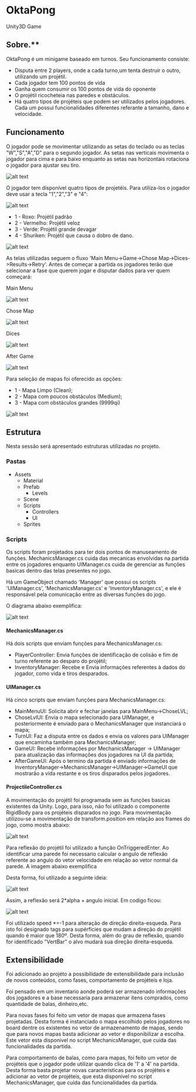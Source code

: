 # OktaPong
Unity3D Game

## Sobre.**<br/>
OktaPong é um minigame baseado em turnos. Seu funcionamento consiste:
- Disputa entre 2 players, onde a cada turno,um tenta destruir o outro, utilizando um projétil.
- Cada jogador tem 100 pontos de vida
- Ganha quem consumir os 100 pontos de vida do oponente
- O projétil ricocheteia nas paredes e obstáculos.
- Há quatro tipos de projéteis que podem ser utilizados pelos jogadores. Cada um possui funcionalidades diferentes referante a tamanho, dano e velocidade.


## Funcionamento

O jogador pode se movimentar utilizando as setas do teclado ou as teclas "W","S","A","D" para o segundo jogador. As setas nas verticais movimenta o jogador para cima e para baixo enquanto as setas nas horizontais rotaciona o jogador para ajustar seu tiro.


![alt text](https://github.com/Esposi/OktaPong/blob/main/clone%20def/movimentacaoplayer.png)

O jogador tem disponível quatro tipos de projetéis. Para utiliza-los o jogador deve usar a tecla "1","2","3" e "4":

![alt text](https://github.com/Esposi/OktaPong/blob/main/clone%20def/skills1.png)

- 1 - Roxo: Projétil padrão
- 2 - Vermelho: Projétil veloz
- 3 - Verde: Projétil grande devagar
- 4 - Shuriken: Projétil que causa o dobro de dano.

![alt text](https://github.com/Esposi/OktaPong/blob/main/clone%20def/skills2.png)

As telas utilizadas seguem o fluxo 'Main Menu->Game->Chose Map->Dices->Results->Retry'. Antes de começar a partida os jogadores terão que selecionar a fase que querem jogar e disputar dados para ver quem começará:

Main Menu

![alt text](https://github.com/Esposi/OktaPong/blob/main/clone%20def/menu1.png)

Chose Map

![alt text](https://github.com/Esposi/OktaPong/blob/main/clone%20def/fases.png)

Dices 

![alt text](https://github.com/Esposi/OktaPong/blob/main/clone%20def/menu2.png)

After Game

![alt text](https://github.com/Esposi/OktaPong/blob/main/clone%20def/menu3.png)


Para seleção de mapas foi oferecido as opções:

- 1 - Mapa Limpo (Clean);
- 2 - Mapa com poucos obstáculos (Medium);
- 3 - Mapa com obstáculos grandes (9999qi)


![alt text](https://github.com/Esposi/OktaPong/blob/main/clone%20def/maps.png)


## Estrutura

Nesta sessão será apresentado estruturas utilizadas no projeto.

### Pastas

- Assets
  - Material
  - Prefab   
    - Levels    
  - Scene
  - Scripts   
    - Controllers   
    - UI    
  - Sprites
  
### Scripts

Os scripts foram projetados para ter dois pontos de manuseamento de funções. MechanicsManager.cs cuida das mecanicas envolvidas na partida entre os jogadores enquanto UIManager.cs cuida de gerenciar as funções basicas dentro das telas presentes no jogo. 

Há um GameObject chamado 'Manager' que possui os scripts 'UIManager.cs', 'MechanicsManager.cs' e 'InventoryManager.cs', e ele é responsável pela comunicação entre as diversas funções do jogo.

O diagrama abaixo exemplifica:


![alt text](https://github.com/Esposi/OktaPong/blob/main/scripts.png)


#### MechanicsManager.cs

Há dois scripts que enviam funções para MechanicsManager.cs:

- PlayerController: Envia funções de identificação de colisão e fim de turno referente ao desparo do projétil;
- InventoryManager: Recebe e Envia informações referentes à dados do jogador, como vida e tiros desparados.

#### UIManager.cs

Há cinco scripts que enviam funções para MechanicsManager.cs:

- MainMenuUI: Solicita abrir e fechar janelas para MainMenu->ChoseLVL;
- ChoseLvlUI: Envia o mapa selecionado para UIManager, e posteriormente é enviado para o MechanicsManager que instanciará o mapa;
- TurnUI: Faz a disputa entre os dados e envia os valores para UIManager que encaminha também para MechanicsManager;
- GameUI: Recebe informações por MechanicsManager -> UIManager para atualização das informações dos jogadores na UI da partida;
- AfterGameUI: Após o termino da partida é enviado informações de InventoryManager->MechanicsManager->UIManager->GameUI que mostrarão a vida restante e os tiros disparados pelos jogadores.


#### ProjectileController.cs

A movimentação do projétil foi programada sem as funções basicas existentes da Unity. Logo, para isso, não foi utilizado o componente RigidBody para os projéteis disparados no jogo. Para movimentação utilizou-se a movimentação de transform.position em relação aos frames do jogo, como mostra abaixo:

![alt text](https://github.com/Esposi/OktaPong/blob/main/clone%20def/movimentprojectile.png)

Para reflexão do projétil foi utilizado a função OnTriggeredEnter. Ao identificar uma parede foi necessario calcular o angulo de reflexão referente ao angulo do vetor velocidade em relação ao vetor normal da parede. A imagem abaixo exemplifica

Desta forma, foi utilizado a seguinte ideia:

![alt text](https://github.com/Esposi/OktaPong/blob/main/clone%20def/movimentprojectileexample.png)

Assim, a reflexão será 2*alpha + angulo inicial. Em codigo ficou:

![alt text](https://github.com/Esposi/OktaPong/blob/main/clone%20def/getnewangle.png)

Foi utilizado speed *=-1 para alteração de direção direita-esqueda. Para isto foi designado tags para supérfícies que mudam a direção do projétil quando é maior que 180º. Desta forma, além do grau de reflexão, quando for identificado "VertBar" o alvo mudará sua direção direita-esqueda.

## Extensibilidade

Foi adicionado ao projéto a possibilidade de extensibilidade para inclusão de novos conteúdos, como fases, comportamento de projéteis e loja. 

Foi pensado em um inventario aonde poderá ser armazenado informações dos jogadores e a base necessaria para armazenar itens comprados, como quantidade de balas, dinheiro,etc.

Para novas fases foi feito um vetor de mapas que armazena fases projetadas. Desta forma é instanciado o mapa escolhido pelos jogadores no board dentre os existentes no vetor de armazenamento de mapas, sendo que para novos mapas basta adicionar ao vetor e disponibilizar a escolha. Este vetor esta disponível no script MechanicsManager, que cuida das funcionalidades da partida.

Para comportamento de balas, como para mapas, foi feito um vetor de projéteis que o jogador pode utilizar quando clica de '1' a '4' na partida. Desta forma basta projetar novas caracteristicas para os projéteis e adicionar ao vetor de projéteis, que esta disponível no script MechanicsManager, que cuida das funcionalidades da partida.

